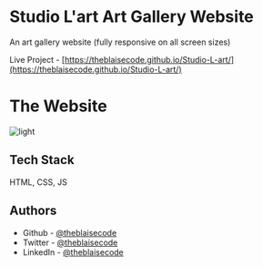 # Studio L'art Art Gallery Website
An art gallery website (fully responsive on all screen sizes)

Live Project - [https://theblaisecode.github.io/Studio-L-art/](https://theblaisecode.github.io/Studio-L-art/)

# The Website

![light](https://github.com/theblaisecode/Studio-L-art/assets/89015653/992e65e1-4b2c-4fe3-b242-71354c0a532f)


## Tech Stack

HTML, CSS, JS


## Authors

- Github - [@theblaisecode](https://github.com/theblaisecode)
- Twitter - [@theblaisecode](https://twitter.com/theblaisecode)
- LinkedIn - [@theblaisecode](https://www.linkedin.com/in/theblaisecode)
